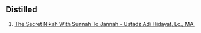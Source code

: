 ## Distilled

1. [The Secret Nikah With Sunnah To Jannah - Ustadz Adi Hidayat, Lc., MA.][the-secret-nikah]

[the-secret-nikah]: https://www.youtube.com/watch?v=kOcxDiTZVc0

